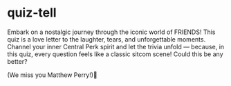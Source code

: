 # quiz-tell
Embark on a nostalgic journey through the iconic world of FRIENDS! This quiz is a love letter to the laughter, tears, and unforgettable moments. Channel your inner Central Perk spirit and let the trivia unfold — because, in this quiz, every question feels like a classic sitcom scene! Could this be any better?

(We miss you Matthew Perry!)🥺
